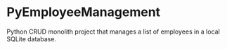 # PyEmployeeManagement

Python CRUD monolith project that manages a list of employees in a local SQLite database.

